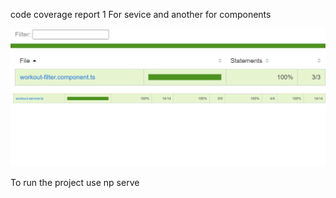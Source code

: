 code coverage report 1 For sevice and another for components



 <img src="Screenshot (185).png">
<img src="Screenshot (187).png">

To run the project use np serve
